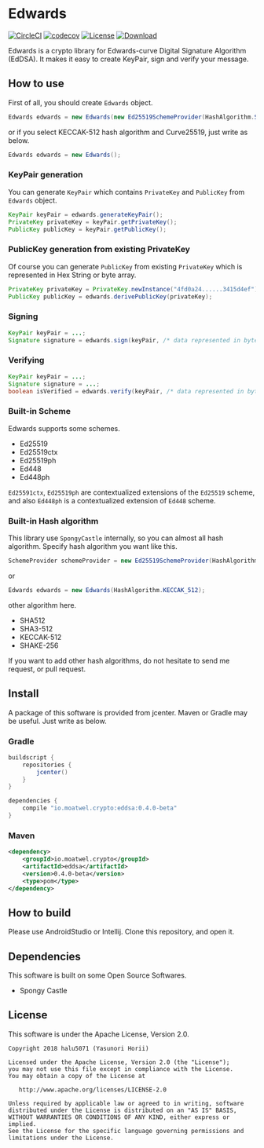 # Edwards
[![CircleCI](https://circleci.com/gh/halu5071/edwards.svg?style=svg&circle-token=cbf414b02faf05868c94e788f208e115aea1650d)](https://circleci.com/gh/halu5071/edwards) [![codecov](https://codecov.io/gh/halu5071/edwards/branch/master/graph/badge.svg?token=ahNKdm6dVP)](https://codecov.io/gh/halu5071/edwards) [![License](https://img.shields.io/badge/License-Apache%202.0-blue.svg)](https://opensource.org/licenses/Apache-2.0) [ ![Download](https://api.bintray.com/packages/halu5071/edwards/edwards/images/download.svg) ](https://bintray.com/halu5071/edwards/edwards/_latestVersion)


Edwards is a crypto library for Edwards-curve Digital Signature Algorithm (EdDSA). It makes it easy to create KeyPair, sign and verify your message.

## How to use

First of all, you should create `Edwards` object.

```java
Edwards edwards = new Edwards(new Ed25519SchemeProvider(HashAlgorithm.SHA_512));
```

or if you select KECCAK-512 hash algorithm and Curve25519, just write as below.

```java
Edwards edwards = new Edwards();
```

### KeyPair generation
You can generate `KeyPair` which contains `PrivateKey` and `PublicKey` from `Edwards` object.

```java
KeyPair keyPair = edwards.generateKeyPair();
PrivateKey privateKey = keyPair.getPrivateKey();
PublicKey publicKey = keyPair.getPublicKey();
```

### PublicKey generation from existing PrivateKey
Of course you can generate `PublicKey` from existing `PrivateKey` which is represented in Hex String or byte array.

```java
PrivateKey privateKey = PrivateKey.newInstance("4fd0a24......3415d4ef");
PublicKey publicKey = edwards.derivePublicKey(privateKey);
```

### Signing

```java
KeyPair keyPair = ...;
Signature signature = edwards.sign(keyPair, /* data represented in byte array */);
```

### Verifying

```java
KeyPair keyPair = ...;
Signature signature = ...;
boolean isVerified = edwards.verify(keyPair, /* data represented in byte array */, signature);
```

### Built-in Scheme
Edwards supports some schemes. 

- Ed25519
- Ed25519ctx
- Ed25519ph
- Ed448
- Ed448ph

`Ed25591ctx`, `Ed25519ph` are contextualized extensions of the `Ed25519` scheme, and also `Ed448ph` is a contextualized extension of `Ed448` scheme.

### Built-in Hash algorithm
This library use `SpongyCastle` internally, so you can almost all hash algorithm. Specify hash algorithm you want like this.

```java
SchemeProvider schemeProvider = new Ed25519SchemeProvider(HashAlgorithm.SHA_512);
```

or

```java
Edwards edwards = new Edwards(HashAlgorithm.KECCAK_512);
```

other algorithm here.

- SHA512
- SHA3-512
- KECCAK-512
- SHAKE-256

If you want to add other hash algorithms, do not hesitate to send me request, or pull request.

## Install
A package of this software is provided from jcenter. Maven or Gradle may be useful. Just write as below.

### Gradle

```gradle
buildscript {
    repositories {
        jcenter()
    }
}

dependencies {
    compile "io.moatwel.crypto:eddsa:0.4.0-beta"
}
```

### Maven

```xml
<dependency> 
    <groupId>io.moatwel.crypto</groupId> 
    <artifactId>eddsa</artifactId> 
    <version>0.4.0-beta</version>
    <type>pom</type> 
</dependency>
```

## How to build
Please use AndroidStudio or Intellij. Clone this repository, and open it.


## Dependencies
This software is built on some Open Source Softwares.

- Spongy Castle

## License
This software is under the Apache License, Version 2.0.

```
Copyright 2018 halu5071 (Yasunori Horii)

Licensed under the Apache License, Version 2.0 (the "License");
you may not use this file except in compliance with the License.
You may obtain a copy of the License at

   http://www.apache.org/licenses/LICENSE-2.0

Unless required by applicable law or agreed to in writing, software
distributed under the License is distributed on an "AS IS" BASIS,
WITHOUT WARRANTIES OR CONDITIONS OF ANY KIND, either express or implied.
See the License for the specific language governing permissions and
limitations under the License.
```
